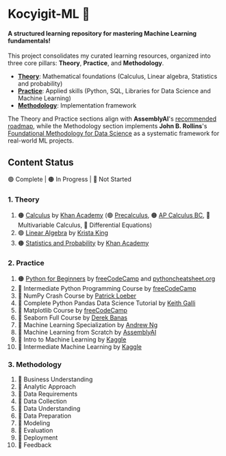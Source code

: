 # Kocyigit-ML 🤖 
#### A structured learning repository for mastering Machine Learning fundamentals!

This project consolidates my curated learning resources, organized into three core pillars: **Theory**, **Practice**, and **Methodology**.  

- **[Theory](./01_theory/)**: Mathematical foundations (Calculus, Linear algebra, Statistics and probability)  
- **[Practice](./02_practice/)**: Applied skills (Python, SQL, Libraries for Data Science and Machine Learning)  
- **[Methodology](./03_methodology/)**: Implementation framework

The Theory and Practice sections align with **AssemblyAI**'s [recommended roadmap](https://www.youtube.com/watch?v=wtolixa9XTg), while the Methodology section implements **John B. Rollins**'s [Foundational Methodology for Data Science](./03_methodology/references/IBMOpenSource_FoundationalMethologyforDataScience.PDF) as a systematic framework for real-world ML projects.

## Content Status  
🟢 Complete | 🟠 In Progress | 🔴 Not Started

### 1. Theory
1. 🟠 [Calculus](./01_theory/01_calculus/) by [Khan Academy](https://www.khanacademy.org/) (🟢 [Precalculus](./01_theory/01_calculus/00_precalculus/), 🟠 [AP Calculus BC](./01_theory/01_calculus/01_ap_calculus_bc/), 🔴 Multivariable Calculus, 🔴 Differential Equations)
2. 🟢 [Linear Algebra](./01_theory/02_linear_algebra/) by [Krista King](https://www.udemy.com/course/linear-algebra-course/)
3. 🟠 [Statistics and Probability](./01_theory/03_statistics_and_probability/) by [Khan Academy](https://www.khanacademy.org/)

### 2. Practice  
1. 🟠 [Python for Beginners](./02_practice/01_python_for_beginners/) by [freeCodeCamp](https://www.youtube.com/watch?v=eWRfhZUzrAc) and [pythoncheatsheet.org](https://www.pythoncheatsheet.org/)  
2. 🔴 Intermediate Python Programming Course by [freeCodeCamp](https://www.youtube.com/watch?v=HGOBQPFzWKo)
3. 🔴 NumPy Crash Course by [Patrick Loeber](https://www.youtube.com/watch?v=9JUAPgtkKpI)
4. 🔴 Complete Python Pandas Data Science Tutorial by [Keith Galli](https://www.youtube.com/watch?v=2uvysYbKdjM)
5. 🔴 Matplotlib Course by [freeCodeCamp](https://www.youtube.com/watch?v=3Xc3CA655Y4) 
6. 🔴 Seaborn Full Course by [Derek Banas](https://www.youtube.com/watch?v=6GUZXDef2U0)
7. 🔴 Machine Learning Specialization by [Andrew Ng](https://www.coursera.org/specializations/machine-learning-introduction) 
8. 🔴 Machine Learning from Scratch by [AssemblyAI](https://www.youtube.com/playlist?list=PLcWfeUsAys2k_xub3mHks85sBHZvg24Jd)
9. 🔴 Intro to Machine Learning by [Kaggle](https://www.kaggle.com/learn/intro-to-machine-learning) 
10. 🔴 Intermediate Machine Learning by [Kaggle](https://www.kaggle.com/learn/intermediate-machine-learning)

### 3. Methodology
1. 🔴 Business Understanding
2. 🔴 Analytic Approach
3. 🔴 Data Requirements
4. 🔴 Data Collection
5. 🔴 Data Understanding
6. 🔴 Data Preparation
7. 🔴 Modeling
8. 🔴 Evaluation
9. 🔴 Deployment
10. 🔴 Feedback
